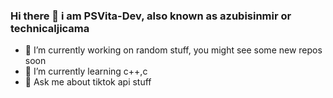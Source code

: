 ### Hi there 👋 i am PSVita-Dev, also known as azubisinmir or technicaljicama


- 🔭 I’m currently working on random stuff, you might see some new repos soon
- 🌱 I’m currently learning c++,c
- 💬 Ask me about tiktok api stuff
